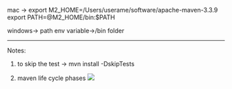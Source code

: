 mac -> export M2_HOME=/Users/userame/software/apache-maven-3.3.9
      export PATH=@M2_HOME/bin:$PATH
      
windows-> path env variable-><Mavenhome>/bin folder  

__________________________________________________________
Notes:

1. to skip the test -> mvn install -DskipTests

2. maven life cycle phases
![](https://github.com/gg-gg-codes/EnvSetup/mavenphasesndgoals.png)
